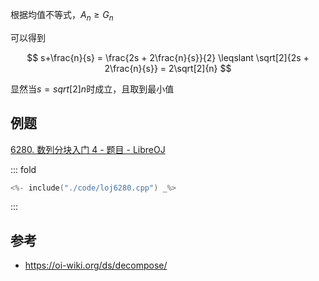 
根据均值不等式，$A_n \geqslant G_n$

可以得到

$$
s+\frac{n}{s} = \frac{2s + 2\frac{n}{s}}{2} \leqslant \sqrt[2]{2s + 2\frac{n}{s}} = 2\sqrt[2]{n}
$$

显然当$s = sqrt[2]{n}$时成立，且取到最小值

## 例题

[6280. 数列分块入门 4 - 题目 - LibreOJ](https://loj.ac/p/6280)

::: fold

```cpp
<%- include("./code/loj6280.cpp") _%>
```
:::

## 参考

- https://oi-wiki.org/ds/decompose/
